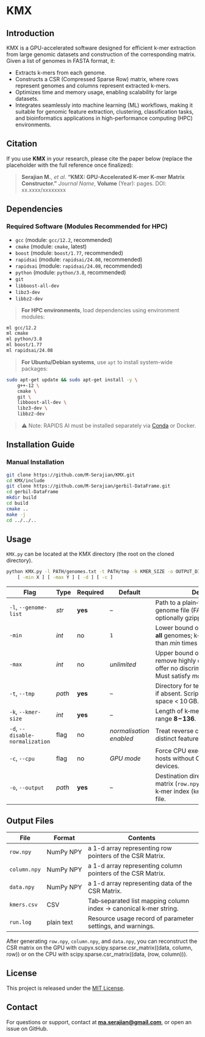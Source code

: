 
# KMX

## Introduction

KMX is a GPU-accelerated software designed for efficient k-mer extraction from large genomic datasets and construction of the corresponding matrix. Given a list of genomes in FASTA format, it:

- Extracts k-mers from each genome.
- Constructs a CSR (Compressed Sparse Row) matrix, where rows represent genomes and columns represent extracted k-mers.
- Optimizes time and memory usage, enabling scalability for large datasets.
- Integrates seamlessly into machine learning (ML) workflows, making it suitable for genomic feature extraction, clustering, classification tasks, and bioinformatics applications in high-performance computing (HPC) environments.

## Citation

If you use **KMX** in your research, please cite the paper below (replace the placeholder with the full reference once finalized):

> **Serajian M.**, *et al.* **“KMX: GPU-Accelerated K-mer K-mer Matrix Constructor.”** *Journal Name*, **Volume** (Year): pages. DOI: xx.xxxx/xxxxxxxx


## Dependencies

### Required Software (Modules Recommended for HPC)

- `gcc` (module: `gcc/12.2`, recommended)
- `cmake` (module: `cmake`, latest)
- `boost` (module: `boost/1.77`, recommended)
- `rapidsai` (module: `rapidsai/24.08`, recommended)
- `rapidsai` (module: `rapidsai/24.08`, recommended)
- `python` (module: `python/3.8`, recommended)
- `git`
- `libboost-all-dev`
- `libz3-dev`
- `libbz2-dev`

> **For HPC environments**, load dependencies using environment modules:

```bash
ml gcc/12.2
ml cmake
ml python/3.8
ml boost/1.77
ml rapidsai/24.08
```

> **For Ubuntu/Debian systems**, use `apt` to install system-wide packages:

```bash
sudo apt-get update && sudo apt-get install -y \
    g++-12 \
    cmake \
    git \
    libboost-all-dev \
    libz3-dev \
    libbz2-dev
```

> ⚠️ Note: RAPIDS AI must be installed separately via [Conda](https://rapids.ai/start.html) or Docker.

## Installation Guide

### Manual Installation 

```bash
git clone https://github.com/M-Serajian/KMX.git
cd KMX/include
git clone https://github.com/M-Serajian/gerbil-DataFrame.git
cd gerbil-DataFrame
mkdir build 
cd build
cmake ..
make -j
cd ../../..
```


## Usage
`KMX.py` can be located at the KMX directory (the root on the cloned directory).


```bash
python KMX.py -l PATH/genomes.txt -t PATH/tmp -k KMER_SIZE -o OUTPUT_DIR \
    [ -min X ] [ -max Y ] [ -d ] [ -c ]
```

| Flag | Type | Required | Default | Description |
|------|------|----------|---------|-------------|
| `-l`, `--genome-list` | *str* | **yes** | – | Path to a plain‑text file with one genome file (FASTA/FASTQ, optionally gzipped) per line. |
| `-min` | *int* | no | `1` | Lower bound on k‑mer count across **all** genomes; k‑mers observed fewer than *min* times are discarded. |
| `-max` | *int* | no | *unlimited* | Upper bound on k‑mer count; set to remove highly conserved k‑mers that offer no discriminatory information. Must satisfy *max ≥ min*. |
| `-t`, `--tmp` | *path* | **yes** | – | Directory for temporary files; created if absent. Script aborts if free space < 10 GB. |
| `-k`, `--kmer-size` | *int* | **yes** | – | Length of k‑mers to extract; valid range **8 – 136**. |
| `-d`, `--disable-normalization` | flag | no | *normalisation enabled* | Treat reverse complements as distinct features. |
| `-c`, `--cpu` | flag | no | *GPU mode* | Force CPU execution; useful on hosts without CUDA‑capable devices. |
| `-o`, `--output` | *path* | **yes** | – | Destination directory for final CSR matrix (`row.npy`,`column.npy`,`data.npy`), k‑mer index (`kmers.csv`), and run log file. |

## Output Files

| File | Format | Contents |
|------|--------|----------|
| `row.npy` | NumPy NPY | a 1-d array representing row pointers of the CSR Matrix. |
| `column.npy` | NumPy NPY | a 1-d array representing column pointers of the CSR Matrix. |
| `data.npy` | NumPy NPY | a 1-d array representing data of the CSR Matrix. |
| `kmers.csv` | CSV | Tab‑separated list mapping column index → canonical k‑mer string. |
| `run.log` | plain text | Resource usage record of parameter settings, and warnings. |

After generating `row.npy`, `column.npy`, and `data.npy`, you can reconstruct the CSR matrix on the GPU with cupyx.scipy.sparse.csr_matrix((data, column, row)) or on the CPU with scipy.sparse.csr_matrix((data, (row, column))).

## License

This project is released under the [MIT License](LICENSE).

## Contact

For questions or support, contact at **ma.serajian@gmail.com**, or open an issue on GitHub.
